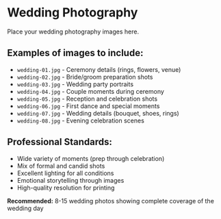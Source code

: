 # Wedding Photography

Place your wedding photography images here.

## Examples of images to include:
- `wedding-01.jpg` - Ceremony details (rings, flowers, venue)
- `wedding-02.jpg` - Bride/groom preparation shots
- `wedding-03.jpg` - Wedding party portraits
- `wedding-04.jpg` - Couple moments during ceremony
- `wedding-05.jpg` - Reception and celebration shots
- `wedding-06.jpg` - First dance and special moments
- `wedding-07.jpg` - Wedding details (bouquet, shoes, rings)
- `wedding-08.jpg` - Evening celebration scenes

## Professional Standards:
- Wide variety of moments (prep through celebration)
- Mix of formal and candid shots
- Excellent lighting for all conditions
- Emotional storytelling through images
- High-quality resolution for printing

**Recommended:** 8-15 wedding photos showing complete coverage of the wedding day
